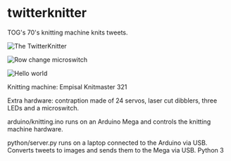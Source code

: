 twitterknitter
==============

TOG's 70's knitting machine knits tweets.

![The TwitterKnitter](https://raw.githubusercontent.com/tangentmonger/twitterknitter/master/img/contraption.jpg "The TwitterKnitter")

![Row change microswitch](https://raw.githubusercontent.com/tangentmonger/twitterknitter/master/img/microswitch.jpg "Row change microswitch")

![Hello world](https://raw.githubusercontent.com/tangentmonger/twitterknitter/master/img/helloworld.jpg "Hello world")

Knitting machine: Empisal Knitmaster 321

Extra hardware: contraption made of 24 servos, laser cut dibblers, three LEDs and a microswitch.

arduino/knitting.ino runs on an Arduino Mega and controls the knitting machine hardware.

python/server.py runs on a laptop connected to the Arduino via USB. Converts tweets to images and sends them to the Mega via USB. Python 3

